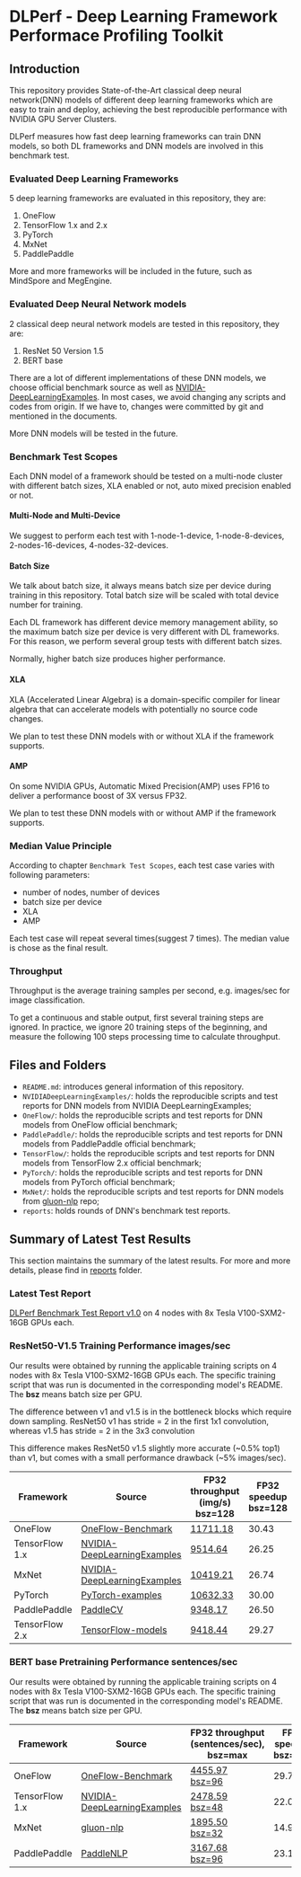 # DLPerf - **D**eep **L**earning Framework **Perf**ormace Profiling Toolkit

## Introduction

This repository provides State-of-the-Art classical deep neural network(DNN) models of different deep learning frameworks which are easy to train and deploy, achieving the best reproducible performance with NVIDIA GPU Server Clusters.

DLPerf measures how fast deep learning frameworks can train DNN models, so both DL frameworks and DNN models are involved in this benchmark test.

### Evaluated Deep Learning Frameworks

5 deep learning frameworks are evaluated in this repository, they are:

1. OneFlow
2. TensorFlow 1.x and 2.x
3. PyTorch
4. MxNet
5. PaddlePaddle

More and more frameworks will be included in the future, such as MindSpore and MegEngine.

### Evaluated Deep Neural Network models

2 classical deep neural network models are tested in this repository, they are:

1. ResNet 50 Version 1.5
2. BERT base

There are a lot of different implementations of these DNN models, we choose official benchmark source as well as [NVIDIA-DeepLearningExamples](https://github.com/NVIDIA/DeepLearningExamples). In most cases, we avoid changing any scripts and codes from origin. If we have to, changes were committed by git and mentioned in the documents.

More DNN models will be tested in the future.

### Benchmark Test Scopes

Each DNN model of a framework should be tested on a multi-node cluster with different batch sizes, XLA enabled or not, auto mixed precision enabled or not.

#### Multi-Node and Multi-Device

We suggest to perform each test with 1-node-1-device, 1-node-8-devices, 2-nodes-16-devices, 4-nodes-32-devices. 

#### Batch Size

We talk about batch size, it always means batch size per device during training in this repository. Total batch size will be scaled with total device number for training.

Each DL framework has different device memory management ability, so the maximum batch size per device is very different with DL frameworks. For this reason, we perform several group tests with different batch sizes.

Normally, higher batch size produces higher performance.

#### XLA 

XLA (Accelerated Linear Algebra) is a domain-specific compiler for linear algebra that can accelerate models with potentially no source code changes. 

We plan to test these DNN models with or without XLA if the framework supports.  

#### AMP

On some NVIDIA GPUs, Automatic Mixed Precision(AMP) uses FP16 to deliver a performance boost of 3X versus FP32. 

We plan to test these DNN models with or without AMP if the framework supports.  

### Median Value Principle

According to chapter `Benchmark Test Scopes`, each test case varies with following parameters:

- number of nodes, number of devices
- batch size per device
- XLA 
- AMP

Each test case will repeat several times(suggest 7 times). The median value is chose as the final result.

### Throughput

Throughput is the average training samples per second, e.g. images/sec for image classification.

To get a continuous and stable output, first several training steps are ignored. In practice, we ignore 20 training steps of the beginning, and measure the following 100 steps processing time to calculate throughput.

## Files and Folders

- `README.md`: introduces general information of this repository.
- `NVIDIADeepLearningExamples/`: holds the reproducible scripts and test reports for DNN models from NVIDIA DeepLearningExamples;
- `OneFlow/`: holds the reproducible scripts and test reports for DNN models from OneFlow official benchmark;
- `PaddlePaddle/`: holds the reproducible scripts and test reports for DNN models from PaddlePaddle official benchmark;  
- `TensorFlow/`: holds the reproducible scripts and test reports for DNN models from TensorFlow 2.x official benchmark;
- `PyTorch/`: holds the reproducible scripts and test reports for DNN models from PyTorch official benchmark;
- `MxNet/`: holds the reproducible scripts and test reports for DNN models from [gluon-nlp](https://github.com/dmlc/gluon-nlp) repo;
- `reports`: holds rounds of DNN's benchmark test reports.

## Summary of Latest Test Results

This section maintains the summary of the latest results. For more and more details, please find in [reports](./reports) folder.

### Latest Test Report

[DLPerf Benchmark Test Report v1.0](./reports/dlperf_benchmark_test_report_v1.md) on 4 nodes with 8x Tesla V100-SXM2-16GB GPUs each. 

### ResNet50-V1.5 Training Performance images/sec

Our results were obtained by running the applicable training scripts on 4 nodes with 8x Tesla V100-SXM2-16GB GPUs each. The specific training script that was run is documented in the corresponding model's README. The **bsz** means batch size per GPU.

The difference between v1 and v1.5 is in the bottleneck blocks which require down sampling. ResNet50 v1 has stride = 2 in the first 1x1 convolution, whereas v1.5 has stride = 2 in the 3x3 convolution

This difference makes ResNet50 v1.5 slightly more accurate (~0.5% top1) than v1, but comes with a small performance drawback (~5% images/sec).

| Framework      | Source                                                       | FP32 throughput<br>(img/s)  bsz=128                          | FP32 speedup<br>bsz=128 |
| -------------- | ------------------------------------------------------------ | ------------------------------------------------------------ | ----------------------- |
| OneFlow        | [OneFlow-Benchmark](https://github.com/Oneflow-Inc/OneFlow-Benchmark/tree/master/Classification/cnns) | [11711.18](./OneFlow/ConvNets/rn50_fp32_report_0821.md)      | 30.43                   |
| TensorFlow 1.x | [NVIDIA-DeepLearningExamples](https://github.com/NVIDIA/DeepLearningExamples/tree/fed7ba99cde958fda12c9e81d12b3d7e738e0590/TensorFlow/Classification/ConvNets/resnet50v1.5) | [9514.64](./NVIDIADeepLearningExamples/TensorFlow/Classification/ConvNets/resnet50v1.5) | 26.25                   |
| MxNet          | [NVIDIA-DeepLearningExamples](https://github.com/NVIDIA/DeepLearningExamples/tree/e470c2150abf4179f873cabad23945bbc920cc5f/MxNet/Classification/RN50v1.5) | [10419.21](./NVIDIADeepLearningExamples/MxNet/Classification/RN50v1.5) | 26.74                   |
| PyTorch        | [PyTorch-examples](https://github.com/pytorch/examples/tree/49ec0bd72b85be55579ae8ceb278c66145f593e1) | [10632.33](./PyTorch/resnet50v1.5)                           | 30.00                   |
| PaddlePaddle   | [PaddleCV](https://github.com/PaddlePaddle/models/tree/release/1.8/PaddleCV/image_classification) | [9348.17](./PaddlePaddle/resnet50v1.5)                       | 26.50                   |
| TensorFlow 2.x | [TensorFlow-models](https://github.com/tensorflow/models/tree/r2.3.0/official/vision/image_classification) | [9418.44](./TensorFlow/resnet50v1.5)                         | 29.27                   |

### BERT base Pretraining Performance sentences/sec

Our results were obtained by running the applicable training scripts on 4 nodes with 8x Tesla V100-SXM2-16GB GPUs each. The specific training script that was run is documented in the corresponding model's README. The **bsz** means batch size per GPU.

| Framework      | Source                                                       | FP32 throughput<br>(sentences/sec), bsz=max                  | FP32 speedup<br>bsz=max | FP32 throughput<br>(sentences/sec), bsz=32                   | FP32 speedup<br/>bsz=32 |
| -------------- | ------------------------------------------------------------ | ------------------------------------------------------------ | ----------------------- | ------------------------------------------------------------ | ----------------------- |
| OneFlow        | [OneFlow-Benchmark](https://github.com/Oneflow-Inc/OneFlow-Benchmark/tree/master/LanguageModeling/BERT) | [4455.97<br>bsz=96](./OneFlow/BERT/bert_base_fp32_report_0822.md) | 29.75                   | [3715.1](./OneFlow/BERT/bert_base_fp32_report_0822.md)       | 25.59                   |
| TensorFlow 1.x | [NVIDIA-DeepLearningExamples](https://github.com/NVIDIA/DeepLearningExamples/tree/fed7ba99cde958fda12c9e81d12b3d7e738e0590/TensorFlow/LanguageModeling/BERT) | [2478.59<br/>bsz=48](./NVIDIADeepLearningExamples/TensorFlow/LanguageModeling/BERT) | 22.02                   | [1923.68](./NVIDIADeepLearningExamples/TensorFlow/LanguageModeling/BERT) | 18.01                   |
| MxNet          | [gluon-nlp](https://github.com/dmlc/gluon-nlp/tree/7b7bf60259e28b3bf1f4d70569a7e5c18e2f4b3e/scripts/bert) | [1895.50<br/>bsz=32](./MxNet/BERT)                           | 14.92                   | [1895.50](/MxNet/BERT)                                       | 14.92                   |
| PaddlePaddle   | [PaddleNLP](https://github.com/PaddlePaddle/models/tree/release/1.8/PaddleNLP/pretrain_language_models/BERT) | [3167.68<br/>bsz=96](./PaddlePaddle/bert)                    | 23.13                   | [2073.6](./PaddlePaddle/bert)                                | 15.63                   |

